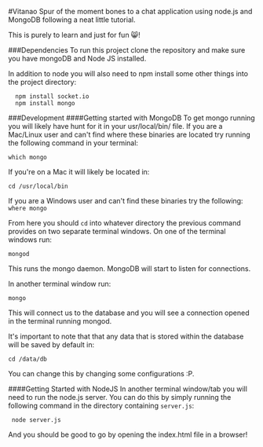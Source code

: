 #Vitanao
Spur of the moment bones to a chat application using node.js and MongoDB following a neat little tutorial.

This is purely to learn and just for fun 😸!

###Dependencies 
To run this project clone the repository and make sure you have mongoDB and Node JS installed. 

In addition to node you will also need to npm install some other things into the project directory:

```
  npm install socket.io
  npm install mongo
```

###Development
####Getting started with MongoDB
To get mongo running you will likely have hunt for it in your usr/local/bin/ file. If you are a Mac/Linux user and can't find where these binaries are located try running the following command in your terminal: 

``` which mongo ```

If you're on a Mac it will likely be located in:

``` cd /usr/local/bin ```

If you are a Windows user and can't find these binaries try the following: 
``` where mongo ```

From here you should `cd` into whatever directory the previous command provides on two separate terminal windows. On one of the terminal windows run:

``` mongod ```

This runs the mongo daemon. MongoDB will start to listen for connections.

In another terminal window run: 

``` mongo ```

This will connect us to the database and you will see a connection opened in the terminal running mongod. 

It's important to note that that any data that is stored within the database will be saved by default in:

``` cd /data/db ```

You can change this by changing some configurations :P. 

####Getting Started with NodeJS
In another terminal window/tab you will need to run the node.js server. You can do this by simply running the following command in the directory containing `server.js`:

``` node server.js``` 

And you should be good to go by opening the index.html file in a browser!
